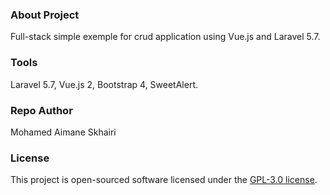 <p align="center"></p>

### About Project

Full-stack simple exemple for crud application using Vue.js and Laravel 5.7.

### Tools
Laravel 5.7, Vue.js 2, Bootstrap 4, SweetAlert.

### Repo Author

Mohamed Aimane Skhairi

### License

This project is open-sourced software licensed under the [GPL-3.0 license](https://opensource.org/licenses/GPL-3.0).
